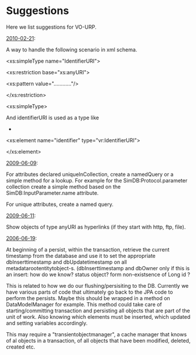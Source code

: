 # Suggestions #

Here we list suggestions for VO-URP.

[2010-02-21](JK.md):

A way to handle the following scenario in xml schema.



&lt;xs:simpleType name="IdentifierURI"&gt;



> 

&lt;xs:restriction base="xs:anyURI"&gt;



> 

&lt;xs:pattern value="............"/&gt;



> 

&lt;/xs:restriction&gt;





&lt;xs:simpleType&gt;



And identifierURI is used as a type like

- 

&lt;xs:element name="identifier" type="vr:IdentifierURI"&gt;




&lt;/xs:element&gt;







[2009-06-09](GL.md):

For attributes declared uniqueInCollection, create a namedQuery
or a simple method for a lookup. For example for the SimDB:Protocol.parameter collection create a simple method based on the SimDB:InputParameter.name attribute.

For unique attributes, create a named query.


[2009-06-11](GL.md):

Show objects of type anyURI as hyperlinks (if they start with http, ftp, file).


[2006-06-19](GL.md):

At beginning of a persist, within the transaction, retrieve the current
timestamp from the database and use it to set the appropriate
dbInserttimestamp and dbUpdatetimestamp on all metadatarootentitytobject-s.
(dbInserttimestamp and dbOwner only if this is an insert: how do we know?
status object? form non-existsence of Long id ?

This is related to how we do our flushing/persisiting to the DB.
Currently we have various parts of code that ultimately go back to the JPA code to perform the persists. Maybe this should be wrapped in a method on DataModelManager for example.
This method could take care of starting/committing transaction and persisting all objects that are part of the unit of work. Also knowing which elements must be inserted, which updated and setting variables accordingly.

This may require a "transientobjectmanager", a cache manager that knows of al objects in a transaction, of all objects that have been modified, deleted, created etc.